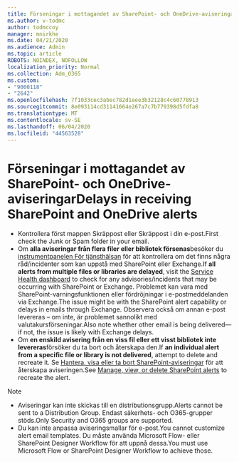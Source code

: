 ```yaml
---
title: Förseningar i mottagandet av SharePoint- och OneDrive-aviseringar
ms.author: v-todmc
author: todmccoy
manager: mnirkhe
ms.date: 04/21/2020
ms.audience: Admin
ms.topic: article
ROBOTS: NOINDEX, NOFOLLOW
localization_priority: Normal
ms.collection: Adm_O365
ms.custom:
- "9000118"
- "2642"
ms.openlocfilehash: 7f1033cec3abec782d1eee3b32128c4c60778913
ms.sourcegitcommit: 8e093114cd31141664e267a7c7b779398d5fdfa8
ms.translationtype: MT
ms.contentlocale: sv-SE
ms.lasthandoff: 06/04/2020
ms.locfileid: "44563528"
---
```

# <a name="delays-in-receiving-sharepoint-and-onedrive-alerts"></a><span data-ttu-id="eaf29-102">Förseningar i mottagandet av SharePoint- och OneDrive-aviseringar</span><span class="sxs-lookup"><span data-stu-id="eaf29-102">Delays in receiving SharePoint and OneDrive alerts</span></span>

- <span data-ttu-id="eaf29-103">Kontrollera först mappen Skräppost eller Skräppost i din e-post.</span><span class="sxs-lookup"><span data-stu-id="eaf29-103">First check the Junk or Spam folder in your email.</span></span>
- <span data-ttu-id="eaf29-104">Om **alla aviseringar från flera filer eller bibliotek försenas**besöker du [instrumentpanelen För tjänsthälsan](https://portal.office.com/adminportal/home?ref=/servicehealth) för att kontrollera om det finns några råd/incidenter som kan uppstå med SharePoint eller Exchange.</span><span class="sxs-lookup"><span data-stu-id="eaf29-104">If **all alerts from multiple files or libraries are delayed**, visit the [Service Health dashboard](https://portal.office.com/adminportal/home?ref=/servicehealth) to check for any advisories/incidents that may be occurring with SharePoint or Exchange.</span></span> <span data-ttu-id="eaf29-105">Problemet kan vara med SharePoint-varningsfunktionen eller fördröjningar i e-postmeddelanden via Exchange.</span><span class="sxs-lookup"><span data-stu-id="eaf29-105">The issue might be with the SharePoint alert capability or delays in emails through Exchange.</span></span> <span data-ttu-id="eaf29-106">Observera också om annan e-post levereras – om inte, är problemet sannolikt med valutakursförseningar.</span><span class="sxs-lookup"><span data-stu-id="eaf29-106">Also note whether other email is being delivered—if not, the issue is likely with Exchange delays.</span></span>
- <span data-ttu-id="eaf29-107">Om **en enskild avisering från en viss fil eller ett visst bibliotek inte levereras**försöker du ta bort och återskapa den.</span><span class="sxs-lookup"><span data-stu-id="eaf29-107">If **an individual alert from a specific file or library is not delivered**, attempt to delete and recreate it.</span></span> <span data-ttu-id="eaf29-108">Se [Hantera, visa eller ta bort SharePoint-aviseringar](https://support.microsoft.com/office/99dfb19c-9a90-4a8c-aba1-aa8c8afb0de2) för att återskapa aviseringen.</span><span class="sxs-lookup"><span data-stu-id="eaf29-108">See [Manage, view, or delete SharePoint alerts](https://support.microsoft.com/office/99dfb19c-9a90-4a8c-aba1-aa8c8afb0de2) to recreate the alert.</span></span>

> [!NOTE]
> - <span data-ttu-id="eaf29-109">Aviseringar kan inte skickas till en distributionsgrupp.</span><span class="sxs-lookup"><span data-stu-id="eaf29-109">Alerts cannot be sent to a Distribution Group.</span></span> <span data-ttu-id="eaf29-110">Endast säkerhets- och O365-grupper stöds.</span><span class="sxs-lookup"><span data-stu-id="eaf29-110">Only Security and O365 groups are supported.</span></span>
> - <span data-ttu-id="eaf29-111">Du kan inte anpassa aviseringsmallar för e-post.</span><span class="sxs-lookup"><span data-stu-id="eaf29-111">You cannot customize alert email templates.</span></span> <span data-ttu-id="eaf29-112">Du måste använda Microsoft Flow- eller SharePoint Designer Workflow för att uppnå dessa.</span><span class="sxs-lookup"><span data-stu-id="eaf29-112">You must use Microsoft Flow or SharePoint Designer Workflow to achieve those.</span></span>
